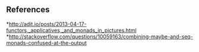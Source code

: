 References
----------

*http://adit.io/posts/2013-04-17-functors,_applicatives,_and_monads_in_pictures.html
*http://stackoverflow.com/questions/10059163/combining-maybe-and-seq-monads-confused-at-the-output
